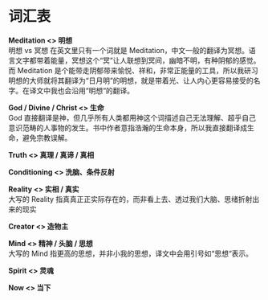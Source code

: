 # 词汇表

**Meditation &lt;&gt; 明想**  
明想 vs 冥想 在英文里只有一个词就是 Meditation，中文一般的翻译为冥想。语言文字都带着能量，冥想这个“冥”让人联想到冥间，幽暗不明，有种阴郁的感觉。而 Meditation 是个能带走阴郁带来愉悦、祥和，非常正能量的工具，所以我研习明想的大师就将其翻译为“日月明”的明想，就是带着光、让人内心更容易接受的名字。在译文中我也会沿用“明想“的翻译。

**God / Divine / Christ &lt;&gt; 生命**  
God 直接翻译是神，但几乎所有人类都用神这个词描述自己无法理解、超乎自己意识范畴的人事物的发生。书中作者意指浩瀚的生命本身，所以我直接翻译成生命，避免宗教误解。

**Truth &lt;&gt; 真理 / 真谛 / 真相**

**Conditioning &lt;&gt; 洗脑、条件反射**

**Reality &lt;&gt; 实相 / 真实**  
大写的 Reality 指真真正正实际存在的，而非看上去、透过我们大脑、思绪折射出来的现实

**Creator &lt;&gt; 造物主**

**Mind &lt;&gt; 精神 / 头脑 / 思想**  
大写的 Mind 指更高的思想，并非小我的思想，译文中会用引号如“思想“表示。

**Spirit &lt;&gt; 灵魂**

**Now &lt;&gt; 当下**

